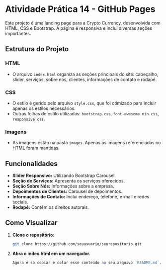 # Atividade Prática 14 - GitHub Pages

Este projeto é uma landing page para a Crypto Currency, desenvolvida com HTML, CSS e Bootstrap. A página é responsiva e inclui diversas seções importantes.

## Estrutura do Projeto

### HTML
- O arquivo `index.html` organiza as seções principais do site: cabeçalho, slider, serviços, sobre nós, clientes, informações de contato e rodapé.

### CSS
- O estilo é gerido pelo arquivo `style.css`, que foi otimizado para incluir apenas os estilos necessários.
- Outras folhas de estilo utilizadas: `bootstrap.css`, `font-awesome.min.css`, `responsive.css`.

### Imagens
- As imagens estão na pasta `images`. Apenas as imagens referenciadas no HTML foram mantidas.

## Funcionalidades

- **Slider Responsivo:** Utilizando Bootstrap Carousel.
- **Seção de Serviços:** Apresenta os serviços oferecidos.
- **Seção Sobre Nós:** Informações sobre a empresa.
- **Depoimentos de Clientes:** Carousel de depoimentos.
- **Informações de Contato:** Inclui endereço, telefone, e-mail e redes sociais.
- **Rodapé:** Contém os direitos autorais.

## Como Visualizar

1. **Clone o repositório:**
   ```bash
   git clone https://github.com/seuusuario/seurepositorio.git

2. **Abra o index.html em um navegador.**
   ```perl
   Agora é só copiar e colar esse conteúdo no seu arquivo `README.md`.

